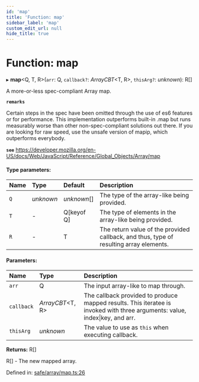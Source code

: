 ```yaml
---
id: 'map'
title: 'Function: map'
sidebar_label: 'map'
custom_edit_url: null
hide_title: true
---
```


# Function: map

▸ **map**<Q, T, R\>(`arr`: Q, `callback?`: _ArrayCBT_<T, R\>, `thisArg?`: _unknown_): R[]

A more-or-less spec-compliant Array map.

**`remarks`**

Certain steps in the spec have been omitted through the use of es6 features or for performance.
This implementation outperforms built-in .map but runs measurably worse than other non-spec-compliant solutions out there.
If you are looking for raw speed, use the unsafe version of mapip, which outperforms everybody.

**`see`** https://developer.mozilla.org/en-US/docs/Web/JavaScript/Reference/Global_Objects/Array/map

#### Type parameters:

| Name | Type      | Default     | Description                                                                            |
| :--- | :-------- | :---------- | :------------------------------------------------------------------------------------- |
| `Q`  | _unknown_ | _unknown_[] | The type of the array-like being provided.                                             |
| `T`  | -         | Q[keyof Q]  | The type of elements in the array-like being provided.                                 |
| `R`  | -         | T           | The return value of the provided callback, and thus, type of resulting array elements. |

#### Parameters:

| Name       | Type              | Description                                                                                                                 |
| :--------- | :---------------- | :-------------------------------------------------------------------------------------------------------------------------- |
| `arr`      | Q                 | The input array-like to map through.                                                                                        |
| `callback` | _ArrayCBT_<T, R\> | The callback provided to produce mapped results. This iteratee is invoked with three arguments: value, index\|key, and arr. |
| `thisArg`  | _unknown_         | The value to use as `this` when executing callback.                                                                         |

**Returns:** R[]

R[] - The new mapped array.

Defined in: [safe/array/map.ts:26](https://github.com/kaihodev/hikidashi/blob/031836f/src/safe/array/map.ts#L26)
